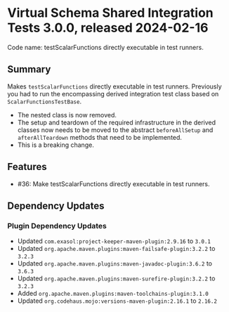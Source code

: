 # Virtual Schema Shared Integration Tests 3.0.0, released 2024-02-16

Code name: testScalarFunctions directly executable in test runners.

## Summary

Makes `testScalarFunctions` directly executable in test runners.
Previously you had to run the encompassing derived integration test class based on `ScalarFunctionsTestBase`.

- The nested class is now removed.
- The setup and teardown of the required infrastructure in the derived classes now needs to be moved to the abstract `beforeAllSetup` and `afterAllTeardown` methods that need to be implemented.
- This is a breaking change.

## Features

- #36: Make testScalarFunctions directly executable in test runners.

## Dependency Updates

### Plugin Dependency Updates

- Updated `com.exasol:project-keeper-maven-plugin:2.9.16` to `3.0.1`
- Updated `org.apache.maven.plugins:maven-failsafe-plugin:3.2.2` to `3.2.3`
- Updated `org.apache.maven.plugins:maven-javadoc-plugin:3.6.2` to `3.6.3`
- Updated `org.apache.maven.plugins:maven-surefire-plugin:3.2.2` to `3.2.3`
- Added `org.apache.maven.plugins:maven-toolchains-plugin:3.1.0`
- Updated `org.codehaus.mojo:versions-maven-plugin:2.16.1` to `2.16.2`
